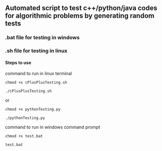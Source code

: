 ## Automated script to test c++/python/java codes for algorithmic problems by generating random tests

### .bat file for testing in windows 

### .sh file for testing in linux

#### Steps to use

command to run in linux terminal
```
chmod +x cPlusPlusTesting.sh

./cPlusPlusTesting.sh
```

or

```
chmod +x pythonTesting.py

./pythonTesting.py
```
command to run in windows command prompt

```
chmod +x test.bat

test.bat
```
